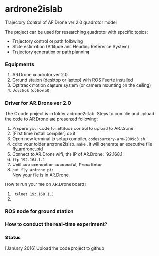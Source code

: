 # ardrone2islab
Trajectory Control of AR.Drone ver 2.0 quadrotor model

The project can be used for researching quadrotor with specific topics:
- Trajectory control or path following
- State estimation (Attitude and Heading Reference System)
- Trajectory generation or path planning


### Equipments
1. AR.Drone quadrotor ver 2.0 
2. Ground station (desktop or laptop) with ROS Fuerte installed
3. Optitrack motion capture system (or camera mounting on the ceiling) 
4. Joystick (optional)

### Driver for AR.Drone ver 2.0
The C code project is in folder ardrone2islab. Steps to complie and upload the code to AR.Drone are presented following: 
1. Prepare your code for attitude control to upload to AR.Drone<br/>
2. [First time install compiler] do it <br/>
3. Open new terminal to setup compiler, <code>codesourcery-arm-2009q3.sh</code><br/>
4. cd to your folder ardrone2islab, <code>make</code> , it will generate an executive file fly_ardrone_pid<br/>
5. Connect to AR.Drone wifi, the IP of AR.Drone: 192.168.1.1<br/>
6. <code>ftp 192.168.1.1</code> <br/>
7. Until see connection successful, Press Enter<br/>
8. <code>put fly_ardrone_pid</code><br/> Now your file is in AR.Drone

How to run your file on AR.Drone board?
1. <code> telnet 192.168.1.1 </code> <br/>
2. 


### ROS node for ground station

### How to conduct the real-time experiment?

### Status
[January 2016] Upload the code project to github

